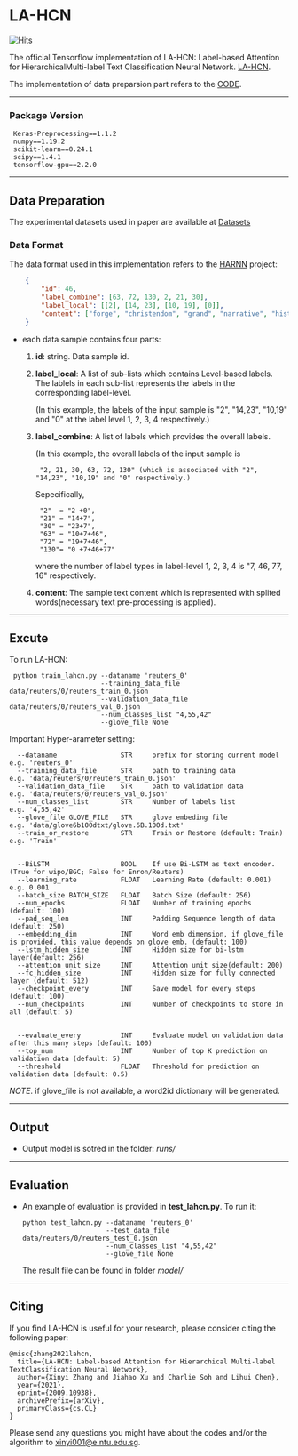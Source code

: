# LA-HCN

[![Hits](https://hits.seeyoufarm.com/api/count/incr/badge.svg?url=https%3A%2F%2Fgithub.com%2FXinyiZ001%2FLA-HCN&count_bg=%2379C83D&title_bg=%23555555&icon=&icon_color=%23E7E7E7&title=hits&edge_flat=false)](https://hits.seeyoufarm.com)

The official Tensorflow implementation of LA-HCN: Label-based Attention for HierarchicalMulti-label Text Classification Neural Network. [LA-HCN](https://www.sciencedirect.com/science/article/abs/pii/S0957417421012768).

The implementation of data preparsion part refers to the [CODE](https://github.com/RandolphVI/Hierarchical-Multi-Label-Text-Classification).
*** 

### Package Version

     Keras-Preprocessing==1.1.2
     numpy==1.19.2
     scikit-learn==0.24.1
     scipy==1.4.1
     tensorflow-gpu==2.2.0
    
***
## Data Preparation

The experimental datasets used in paper are available at [Datasets](https://drive.google.com/file/d/1xSAxOIFwk6xSlYCW9suLXlb07HgznhYn/view?usp=sharing)

### Data Format

The data format used in this implementation refers to the [HARNN](https://github.com/RandolphVI/Hierarchical-Multi-Label-Text-Classification) project:
```json
    {
        "id": 46, 
        "label_combine": [63, 72, 130, 2, 21, 30], 
        "label_local": [[2], [14, 23], [10, 19], [0]], 
        "content": ["forge", "christendom", "grand", "narrative", "history", "emergence", "europe", "following", "collapse", "roman", "empire", "approach", "first", "millennium", "christian", "europe", "seem", "likely", "candidate", "future", "greatness", "weak", "fractured", "hemmed", "hostile", "nation", "saw", "future", "beyond", "widely", "anticipated", "second", "coming", "christ", "world", "end", "people", "western", "europe", "suddenly", "found", "choice", "begin", "heroic", "task", "building", "jerusalem", "earth", "forge", "christendom", "tom", "holland", "masterfully", "describes"]
    }
```
- each data sample contains four parts:
    1. **id**: string. Data sample id.
    2. **label_local**: A list of sub-lists which contains Level-based labels. The lablels in each sub-list represents the labels in the corresponding label-level.
       
       (In this example, the labels of the input sample is "2", "14,23", "10,19" and "0" at the label level 1, 2, 3, 4 respectively.)
    3. **label_combine**: A list of labels which provides the overall labels.
       
       (In this example, the overall labels of the input sample is
            
            "2, 21, 30, 63, 72, 130" (which is associated with "2", "14,23", "10,19" and "0" respectively.)
    
       Sepecifically,
            
            "2"  = "2 +0",
            "21" = "14+7",
            "30" = "23+7",
            "63" = "10+7+46",
            "72" = "19+7+46",
            "130"= "0 +7+46+77"
       where the number of label types in label-level 1, 2, 3, 4 is "7, 46, 77, 16" respectively.
    3. **content**: The sample text content which is represented with splited words(necessary text pre-processing is applied).
    
***
## Excute

To run LA-HCN:

   ```
    python train_lahcn.py --dataname 'reuters_0' 
                          --training_data_file data/reuters/0/reuters_train_0.json 
                          --validation_data_file data/reuters/0/reuters_val_0.json 
                          --num_classes_list "4,55,42" 
                          --glove_file None
   ```
Important Hyper-arameter setting:

```
  --dataname                STR     prefix for storing current model    e.g. 'reuters_0'
  --training_data_file      STR     path to training data               e.g. 'data/reuters/0/reuters_train_0.json' 
  --validation_data_file    STR     path to validation data             e.g. 'data/reuters/0/reuters_val_0.json' 
  --num_classes_list        STR     Number of labels list               e.g. '4,55,42' 
  --glove_file GLOVE_FILE   STR     glove embeding file                 e.g. 'data/glove6b100dtxt/glove.6B.100d.txt' 
  --train_or_restore        STR     Train or Restore (default: Train)   e.g. 'Train'
  
  
  --BiLSTM                  BOOL    If use Bi-LSTM as text encoder.(True for wipo/BGC; False for Enron/Reuters)
  --learning_rate           FLOAT   Learning Rate (default: 0.001)      e.g. 0.001
  --batch_size BATCH_SIZE   FLOAT   Batch Size (default: 256)
  --num_epochs              FLOAT   Number of training epochs (default: 100)
  --pad_seq_len             INT     Padding Sequence length of data (default: 250)
  --embedding_dim           INT     Word emb dimension, if glove_file is provided, this value depends on glove emb. (default: 100)
  --lstm_hidden_size        INT     Hidden size for bi-lstm layer(default: 256)
  --attention_unit_size     INT     Attention unit size(default: 200)
  --fc_hidden_size          INT     Hidden size for fully connected layer (default: 512)
  --checkpoint_every        INT     Save model for every steps (default: 100)
  --num_checkpoints         INT     Number of checkpoints to store in all (default: 5)
  
  
  --evaluate_every          INT     Evaluate model on validation data after this many steps (default: 100)
  --top_num                 INT     Number of top K prediction on validation data (default: 5)
  --threshold               FLOAT   Threshold for prediction on validation data (default: 0.5)
```

*NOTE*. if glove_file is not available, a word2id dictionary will be generated.
***
## Output

- Output model is sotred in the folder: *runs/* 
***
## Evaluation

- An example of evaluation is provided in **test_lahcn.py**. To run it:
  
    ```
    python test_lahcn.py --dataname 'reuters_0' 
                         --test_data_file data/reuters/0/reuters_test_0.json
                         --num_classes_list "4,55,42" 
                         --glove_file None
    ```
  The result file can be found in folder *model/* 
***
## Citing

If you find LA-HCN is useful for your research, please consider citing the following paper:

    @misc{zhang2021lahcn,
      title={LA-HCN: Label-based Attention for Hierarchical Multi-label TextClassification Neural Network}, 
      author={Xinyi Zhang and Jiahao Xu and Charlie Soh and Lihui Chen},
      year={2021},
      eprint={2009.10938},
      archivePrefix={arXiv},
      primaryClass={cs.CL}
    }

Please send any questions you might have about the codes and/or the algorithm to xinyi001@e.ntu.edu.sg.
